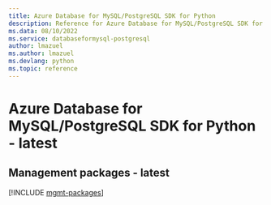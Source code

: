 ```yaml
---
title: Azure Database for MySQL/PostgreSQL SDK for Python
description: Reference for Azure Database for MySQL/PostgreSQL SDK for Python
ms.data: 08/10/2022
ms.service: databaseformysql-postgresql
author: lmazuel
ms.author: lmazuel
ms.devlang: python
ms.topic: reference
---
```

# Azure Database for MySQL/PostgreSQL SDK for Python - latest

## Management packages - latest
[!INCLUDE [mgmt-packages](database-for-mysql-postgresql-mgmt-index.md)]